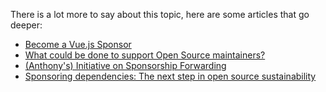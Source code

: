 There is a lot more to say about this topic, here are some articles that go deeper:

- [Become a Vue.js Sponsor](https://vuejs.org/sponsor/)
- [What could be done to support Open Source maintainers?](https://robmensching.com/blog/posts/2024/03/31/what-could-be-done-to-support-open-source-maintainers/)
- [(Anthony's) Initiative on Sponsorship Forwarding](https://antfu.me/posts/sponsorship-forwarding)
- [Sponsoring dependencies: The next step in open source sustainability](https://humanwhocodes.com/blog/2022/06/sponsoring-dependencies-open-source-sustainability/)

